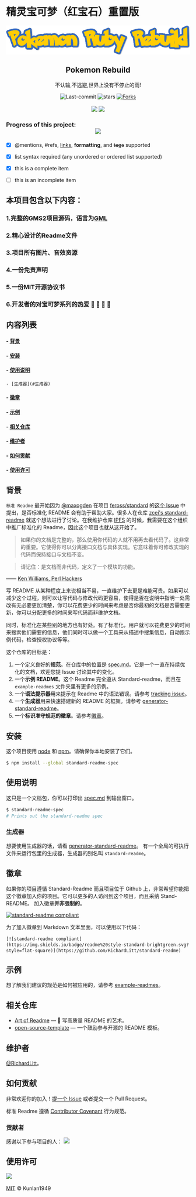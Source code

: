 # 精灵宝可梦（红宝石）重置版

<p align="center">
 <img src="https://github.com/kunlan1949/PokemonRe/blob/Main_Branch/Pokemon_Rebuild.png" align="center" alt="Pokemon Re Logo" />
 <h2 align="center">Pokemon Rebuild</h2>
 <p align="center">不认输,不逃避,世界上没有不停止的雨!</p>
</p>
<p align="center">
  <a >
    <img alt="Last-commit" src="https://img.shields.io/github/last-commit/kunlan1949/PokemonRe.svg" />
  </a>
  <a >
    <img alt="stars" src="https://img.shields.io/github/stars/kunlan1949/PokemonRe.svg" />
  </a>
  <a href="https://github.com/anuraghazra/github-readme-stats/issues">
    <img alt="Forks" src="https://img.shields.io/github/forks/kunlan1949/PokemonRe.svg" />
  </a>
  <br />
  <br />
  <a >
    <img src="https://img.shields.io/badge/版权-任天堂-%231E90FF?style=for-the-badge"/>
  </a>
  <a >
    <img src="https://img.shields.io/badge/非官方-警告-%23DC143C?style=for-the-badge"/>
  </a>
</p>
</p>


### Progress of this project: <div align=center><img width="300" src="https://img.shields.io/badge/Progress-1%25-%2300FF7F?style=for-the-badge"/> </div>
- [x] @mentions, #refs, [links](), **formatting**, and <del>tags</del> supported
- [x] list syntax required (any unordered or ordered list supported)
- [x] this is a complete item
- [ ] this is an incomplete item


## 本项目包含以下内容：
### 1.完整的GMS2项目源码，语言为[GML](https://gamemakerchina.github.io/GMS2_manual_en2ch/ "点击此处跳转GML中文文档") </br>
### 2.精心设计的Readme文件 </br>
### 3.项目所有图片、音效资源 </br>
### 4.一份免责声明 </br>
### 5.一份MIT开源协议书 </br>
### 6.开发者的对宝可梦系列的热爱 💓 💓 💓 💓 </br>


## 内容列表

#### - [背景](#背景)
#### - [安装](#安装)
#### - [使用说明](#使用说明)
	- [生成器](#生成器)
#### - [徽章](#徽章)
#### - [示例](#示例)
#### - [相关仓库](#相关仓库)
#### - [维护者](#维护者)
#### - [如何贡献](#如何贡献)
#### - [使用许可](#使用许可)

## 背景

`标准 Readme` 最开始因为 [@maxogden](https://github.com/maxogden) 在项目 [feross/standard](https://github.com/feross/standard) 的[这个 Issue](https://github.com/feross/standard/issues/141) 中提出，是否标准化 README 会有助于帮助大家。很多人在仓库 [zcei's standard-readme](https://github.com/zcei/standard-readme/issues/1) 就这个想法进行了讨论。在我维护仓库 [IPFS](https://github.com/ipfs) 的时候，我需要在这个组织中推广标准化的 Readme，因此这个项目也就从这开始了。

> 如果你的文档是完整的，那么使用你代码的人就不用再去看代码了。这非常的重要。它使得你可以分离接口文档与具体实现。它意味着你可修改实现的代码而保持接口与文档不变。

> 请记住：是文档而非代码，定义了一个模块的功能。

—— [Ken Williams, Perl Hackers](http://mathforum.org/ken/perl_modules.html#document)

写 README 从某种程度上来说相当不易，一直维护下去更是难能可贵。如果可以减少这个过程，则可以让写代码与修改代码更容易，使得是否在说明中指明一处需改有无必要更加清楚，你可以花费更少的时间来考虑是否你最初的文档是否需要更新，你可以分配更多的时间来写代码而非维护文档。

同时，标准化在某些别的地方也有好处。有了标准化，用户就可以花费更少的时间来搜索他们需要的信息，他们同时可以做一个工具来从描述中搜集信息，自动跑示例代码，检查授权协议等等。

这个仓库的目标是：

1. 一个定义良好的**规范**。在仓库中的位置是 [spec.md](spec.md)。它是一个一直在持续优化的文档，欢迎您提 Issue 讨论其中的变化。
2. 一个**示例 README**。这个 Readme 完全遵从 Standard-readme，而且在 `example-readmes` 文件夹里有更多的示例。
3. 一个**语法提示器**用来提示在 Readme 中的语法错误。请参考 [tracking issue](https://github.com/RichardLitt/standard-readme/issues/5)。
4. 一个**生成器**用来快速搭建新的 README 的框架。请参考 [generator-standard-readme](https://github.com/RichardLitt/generator-standard-readme)。
5. 一个**标识准守规范的徽章**。请参考[徽章](#徽章)。

## 安装

这个项目使用 [node](http://nodejs.org) 和 [npm](https://npmjs.com)。请确保你本地安装了它们。

```sh
$ npm install --global standard-readme-spec
```

## 使用说明

这只是一个文档包，你可以打印出 [spec.md](spec.md) 到输出窗口。

```sh
$ standard-readme-spec
# Prints out the standard-readme spec
```

### 生成器

想要使用生成器的话，请看 [generator-standard-readme](https://github.com/RichardLitt/generator-standard-readme)。
有一个全局的可执行文件来运行包里的生成器，生成器的别名叫 `standard-readme`。

## 徽章
如果你的项目遵循 Standard-Readme 而且项目位于 Github 上，非常希望你能把这个徽章加入你的项目。它可以更多的人访问到这个项目，而且采纳 Stand-README。 加入徽章**并非强制的**。 

[![standard-readme compliant](https://img.shields.io/badge/readme%20style-standard-brightgreen.svg?style=flat-square)](https://github.com/RichardLitt/standard-readme)

为了加入徽章到 Markdown 文本里面，可以使用以下代码：

```
[![standard-readme compliant](https://img.shields.io/badge/readme%20style-standard-brightgreen.svg?style=flat-square)](https://github.com/RichardLitt/standard-readme)
```

## 示例

想了解我们建议的规范是如何被应用的，请参考 [example-readmes](example-readmes/)。

## 相关仓库

- [Art of Readme](https://github.com/noffle/art-of-readme) — 💌 写高质量 README 的艺术。
- [open-source-template](https://github.com/davidbgk/open-source-template/) — 一个鼓励参与开源的 README 模板。

## 维护者

[@RichardLitt](https://github.com/RichardLitt)。

## 如何贡献

非常欢迎你的加入！[提一个 Issue](https://github.com/RichardLitt/standard-readme/issues/new) 或者提交一个 Pull Request。


标准 Readme 遵循 [Contributor Covenant](http://contributor-covenant.org/version/1/3/0/) 行为规范。

### 贡献者

感谢以下参与项目的人：
<a href="graphs/contributors"><img src="https://opencollective.com/standard-readme/contributors.svg?width=890&button=false" /></a>


## 使用许可
<img src="https://img.shields.io/badge/license-MIT-green"/>

[MIT](LICENSE) © Kunlan1949
